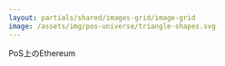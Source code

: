 ```yaml
---
layout: partials/shared/images-grid/image-grid
image: /assets/img/pos-universe/triangle-shapes.svg
---
```


PoS上のEthereum
